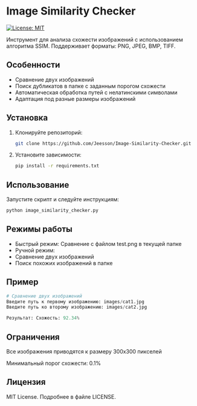 # Image Similarity Checker

[![License: MIT](https://img.shields.io/badge/License-MIT-yellow.svg)](https://opensource.org/licenses/MIT)

Инструмент для анализа схожести изображений с использованием алгоритма SSIM. 
Поддерживает форматы: PNG, JPEG, BMP, TIFF.

## Особенности
- Сравнение двух изображений
- Поиск дубликатов в папке с заданным порогом схожести
- Автоматическая обработка путей с нелатинскими символами
- Адаптация под разные размеры изображений

## Установка
1. Клонируйте репозиторий:
    ```bash
    git clone https://github.com/Jeesson/Image-Similarity-Checker.git
    ```

2. Установите зависимости:
    ```bash
    pip install -r requirements.txt
    ```

## Использование
Запустите скрипт и следуйте инструкциям:
```bash
python image_similarity_checker.py
```

## Режимы работы
- Быстрый режим: Сравнение с файлом test.png в текущей папке
- Ручной режим:
- Сравнение двух изображений
- Поиск похожих изображений в папке

## Пример
```py
# Сравнение двух изображений
Введите путь к первому изображению: images/cat1.jpg
Введите путь ко второму изображению: images/cat2.jpg

Результат: Схожесть: 92.34%
```

## Ограничения
Все изображения приводятся к размеру 300x300 пикселей

Минимальный порог схожести: 0.1%

## Лицензия
MIT License. Подробнее в файле LICENSE.